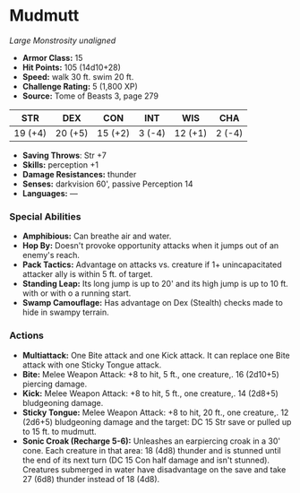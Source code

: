 # Mudmutt

*Large* *Monstrosity* *unaligned*

- **Armor Class:** 15
- **Hit Points:** 105 (14d10+28)
- **Speed:** walk 30 ft. swim 20 ft.
- **Challenge Rating:** 5 (1,800 XP)
- **Source:** Tome of Beasts 3, page 279

| STR | DEX | CON | INT | WIS | CHA |
| --- | --- | --- | --- | --- | --- |
| 19 (+4) | 20 (+5) | 15 (+2) | 3 (-4) | 12 (+1) | 2 (-4) |

- **Saving Throws**: Str +7
- **Skills:** perception +1
- **Damage Resistances:** thunder
- **Senses:** darkvision 60', passive Perception 14
- **Languages:** —

### Special Abilities

- **Amphibious:** Can breathe air and water.
- **Hop By:** Doesn't provoke opportunity attacks when it jumps out of an enemy's reach.
- **Pack Tactics:** Advantage on attacks vs. creature if 1+ unincapacitated attacker ally is within 5 ft. of target.
- **Standing Leap:** Its long jump is up to 20' and its high jump is up to 10 ft. with or with o a running start.
- **Swamp Camouflage:** Has advantage on Dex (Stealth) checks made to hide in swampy terrain.

### Actions

- **Multiattack:** One Bite attack and one Kick attack. It can replace one Bite attack with one Sticky Tongue attack.
- **Bite:** Melee Weapon Attack: +8 to hit, 5 ft., one creature,. 16 (2d10+5) piercing damage.
- **Kick:** Melee Weapon Attack: +8 to hit, 5 ft., one creature,. 14 (2d8+5) bludgeoning damage.
- **Sticky Tongue:** Melee Weapon Attack: +8 to hit, 20 ft., one creature,. 12 (2d6+5) bludgeoning damage and the target: DC 15 Str save or pulled up to 15 ft. to mudmutt.
- **Sonic Croak (Recharge 5-6):** Unleashes an earpiercing croak in a 30' cone. Each creature in that area: 18 (4d8) thunder and is stunned until the end of its next turn (DC 15 Con half damage and isn't stunned). Creatures submerged in water have disadvantage on the save and take 27 (6d8) thunder instead of 18 (4d8).


